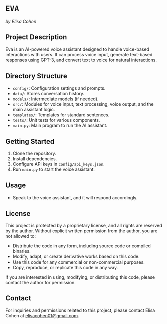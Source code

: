  **`EVA`** 
 ==== 
_by Elisa Cohen_


## Project Description
Eva is an AI-powered voice assistant designed to handle voice-based interactions with users. It can process voice input, generate text-based responses using GPT-3, and convert text to voice for natural interactions.

## Directory Structure
- `config/`: Configuration settings and prompts.
- `data/`: Stores conversation history.
- `models/`: Intermediate models (if needed).
- `src/`: Modules for voice input, text processing, voice output, and the main assistant logic.
- `templates/`: Templates for standard sentences.
- `tests/`: Unit tests for various components.
- `main.py`: Main program to run the AI assistant.

## Getting Started
1. Clone the repository.
2. Install dependencies.
3. Configure API keys in `config/api_keys.json`.
4. Run `main.py` to start the voice assistant.

## Usage
- Speak to the voice assistant, and it will respond accordingly.

## License
This project is protected by a proprietary license, and all rights are reserved by the author. Without explicit written permission from the author, you are not allowed to:
- Distribute the code in any form, including source code or compiled binaries.
- Modify, adapt, or create derivative works based on this code.
- Use this code for any commercial or non-commercial purposes.
- Copy, reproduce, or replicate this code in any way.

If you are interested in using, modifying, or distributing this code, please contact the author for permission.

## Contact
For inquiries and permissions related to this project, please contact Elisa Cohen at elisacohen01@gmail.com.

